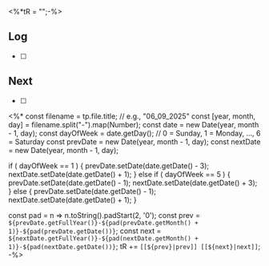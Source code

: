 <%*tR = "";-%>
## Log
- [ ]
## Next
- [ ]

<%*
const filename = tp.file.title; // e.g., "06_09_2025"
const [year, month, day] = filename.split("-").map(Number);
const date = new Date(year, month - 1, day);
const dayOfWeek = date.getDay(); // 0 = Sunday, 1 = Monday, ..., 6 = Saturday
const prevDate = new Date(year, month - 1, day);
const nextDate = new Date(year, month - 1, day);

if ( dayOfWeek == 1 ) {
prevDate.setDate(date.getDate() - 3);
nextDate.setDate(date.getDate() + 1);
} else if ( dayOfWeek == 5 ) {
prevDate.setDate(date.getDate() - 1);
nextDate.setDate(date.getDate() + 3);
} else {
prevDate.setDate(date.getDate() - 1);
nextDate.setDate(date.getDate() + 1);
}

const pad = n => n.toString().padStart(2, '0');
const prev = `${prevDate.getFullYear()}-${pad(prevDate.getMonth() + 1)}-${pad(prevDate.getDate())}`;
const next = `${nextDate.getFullYear()}-${pad(nextDate.getMonth() + 1)}-${pad(nextDate.getDate())}`;
tR += `[[${prev}|prev]] [[${next}|next]]`;
-%>

